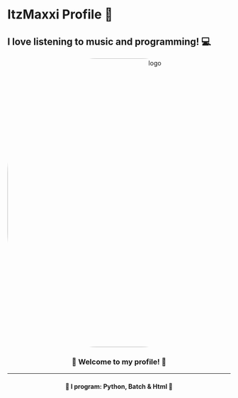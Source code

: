 # ItzMaxxi Profile 💮
## I love listening to music and programming! 💻


<div align="middle" alt="card">
  <img style="border-radius:40%" src="https://cdn.discordapp.com/attachments/967865025698078872/969041555035914250/template_2.png" alt="logo" width="650px"> 
  <h3> 🍥 Welcome to my profile! 🍥 </h3>
  <hr>
  <h4> 🔮 I program: <b>Python, Batch & Html</b> 🔮</h4>
</div>


